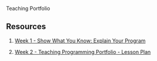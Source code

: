 Teaching Portfolio 

## Resources

1. [Week 1 - Show What You Know: Explain Your Program](https://youtu.be/bAsj-ugjE5Q)

2. [Week 2 - Teaching Programming Portfolio - Lesson Plan](https://youtu.be/CQmYZGjFjpo)
